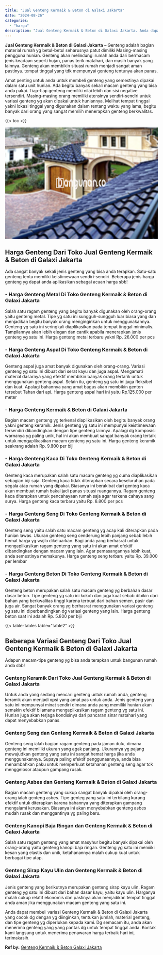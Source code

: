 ```yaml
---
title: "Jual Genteng Kermaik & Beton di Galaxi Jakarta"
date: "2024-08-26"
categories: 
  - "harga"
description: "Jual Genteng Kermaik & Beton di Galaxi Jakarta. Anda dapat membeli variasi Genteng Kermaik & Beton di Galaxi Jakarta yang cocok dg dengan yg diinginkan, tent..."
---
```


**Jual Genteng Kermaik & Beton di Galaxi Jakarta** – Genteng adalah bagian material rumah yg betul-betul seharusnya patut dimiliki Masing-masing pengguna hunian. Genteng akan melindungi rumah anda dari bermacam jenis keadaan seperti hujan, panas terik matahari, dan masih banyak yang lainnya. Genteng akan membikin situasi rumah menjadi sangat aman pastinya. tempat tinggal yang tdk mempunyai genteng tentunya akan panas.

Amat penting untuk anda untuk membeli genteng yang semestinya dipakai dalam satu unit hunian. Ada begitu banyak sekali macam genteng yang bisa anda pakai. Tiap-tiap genteng memiliki nilai lebih dan sisi negative tersendiri. Masing-masing orang memiliki atensinya sendiri-sendiri untuk variasi genteng yg akan dipakai untuk huniannya. Melihat tempat tinggal yakni lokasi tinggal yang digunakan dalam rentang waktu yang lama, begitu banyak dari orang yang sangat memilih menerapkan genteng berkwalitas.

{{< toc >}}

![Jual Genteng Kermaik & Beton di Galaxi Jakarta](/images/genteng-minimalis-murah21.png)

## Harga Genteng Dari Toko Jual Genteng Kermaik & Beton di Galaxi Jakarta

Ada sangat banyak sekali jenis genteng yang bisa anda terapkan. Satu-satu genteng tentu memiliki keistimewaan sendiri-sendiri. Beberapa jenis harga genteng yg dapat anda aplikasikan sebagai acuan harga sbb!

### \- Harga Genteng Metal Di Toko Genteng Kermaik & Beton di Galaxi Jakarta

Salah satu ragam genteng yang begitu banyak digunakan oleh orang-orang yaitu genteng metal. Tipe yg satu ini sungguh-sungguh luar biasa yang dan menjadikan begitu banyak orang menginginkan untuk menggunakannya. Genteng yg satu ini seringkali diaplikasikan pada tempat tinggal minimalis. Tampilannya akan lebih elegan dan cantik apabila menerapkan jenis genteng yg satu ini. Harga genteng metal terbaru yakni Rp. 26.000 per pcs

### \- Harga Genteng Aspal Di Toko Genteng Kermaik & Beton di Galaxi Jakarta

Genteng aspal juga amat banyak digunakan oleh orang-orang. Variasi genteng yg satu ini dibuat dari serat kayu dan juga aspal. Mengamati material dasarnya yang efektif membikin banyak orang tertarik untuk menggunakan genteng aspal. Selain itu, genteng yg satu ini juga fleksibel dan kuat. Apalagi bahannya yang amat bagus akan membikin genten tersebut Tahan dari api. Harga genteng aspal hari ini yaitu Rp.125.000 per meter

### \- Harga Genteng Kermaik & Beton di Galaxi Jakarta

Bagian macam genteng yg terkenal diaplikasikan oleh begitu banyak orang yakni genteng keramik. Jenis genteng yg satu ini mempunyai keistimewaan tersendiri dibandingkan dengan tipe genteng lainnya. Apalagi dg komposisi warnanya yg paling unik, hal ini akan membuat sangat banyak orang tertaik untuk mengaplikasikan macam genteng yg satu ini. Harga genteng keramik seakrang adalah Rp. 9.800 per biji

### \- Harga Genteng Kaca Di Toko Genteng Kermaik & Beton di Galaxi Jakarta

Genteng kaca merupakan salah satu macam genteng yg cuma diaplikasikan sebagian biji saja. Genteng kaca tidak diterapkan secara keseluruhan pada segala atap rumah yang dipakai. Biasanya ini berakibat dari genteg kaca akan membuat rumah bakal jadi panas situasi ruangannya. Ragam genteng kaca diterapkan untuk pencahayaan rumah saja agar terkena cahaya sang surya. Harga genteng kaca terbaru yaitu Rp. 8.800 per pcs

### \- Harga Genteng Seng Di Toko Genteng Kermaik & Beton di Galaxi Jakarta

Genteng seng yaitu salah satu macam genteng yg acap kali diterapkan pada hunian lawas. Ukuran genteng seng cenderung lebih panjang sebab lebih hemat harga yg wajib dikeluarkan. Bagi anda yang berhasrat untuk mengaplikasikan ragam genteng yang satu ini akan amat efektif dibandingkan dengan macam yang lain. Agar pemasangannya lebih kuat, anda semestinya memakunya. Harga genteng seng terbaru yaitu Rp. 39.000 per lembar

### \- Harga Genteng Beton Di Toko Genteng Kermaik & Beton di Galaxi Jakarta

Genteng beton merupakan salah satu macam genteng yg berbahan dasar dasar beton. Tipe genteng yg satu ini kokoh dan juga kuat sebab dibikin dari bahan yang berkwalitas tinggi karena terbuat dari bahan semen, pasir dan juga air. Sangat banyak orang yg berhasrat menggunakan variasi genteng yg satu ini diperbandingkan dg variasi genteng yang lain. Harga genteng beton saat ini adalah Rp. 5.800 per biji

{{< table-tables table="table2" >}}

## Beberapa Variasi Genteng Dari Toko Jual Genteng Kermaik & Beton di Galaxi Jakarta

Adapun macam-tipe genteng yg bisa anda terapkan untuk bangunan rumah anda sbb!

### Genteng Keramik Dari Toko Jual Genteng Kermaik & Beton di Galaxi Jakarta

Untuk anda yang sedang mencari genteng untuk rumah anda, genteng keramik akan menjadi opsi yang amat pas untuk anda. Jenis genteng yang satu ini mempunyai minat sendiri dimana anda yang memiliki hunian akan semakin efektif bilamana mengaplikasikan ragam genteng yg satu ini. Hunian juga akan terjaga kondisinya dari pancaran sinar matahari yang dapat menyebabkan panas.

### Genteng Seng dan Genteng Kermaik & Beton di Galaxi Jakarta

Genteng seng ialah bagian ragam genteng pada jaman dulu, dimana genteng ini memiliki ukuran yang agak panjang. Ukurannya yg pajang mewujudkan genteng yang satu ini sangat hemat harga jika anda menggunakannya. Supaya paling efektif penggunaannya, anda bisa menambahkan paku untuk memperkuat ketahanan genteng seng agar tdk menggelosor ataupun gampang rusak.

### Genteng Asbes dan Genteng Kermaik & Beton di Galaxi Jakarta

Bagian macam genteng yang cukup sangat banyak dipakai oleh orang-orang ialah genteng asbes. Tipe genteg yang satu ini terbilang kurang efektif untuk diterapkan karena bahannya yang diterapkan gampang mengalami kerusakan. Biasanya ini akan menyebabkan genteng asbes mudah rusak dan menggantinya yg paling baru.

### Genteng Kanopi Baja Ringan dan Genteng Kermaik & Beton di Galaxi Jakarta

Salah satu ragam genteng yang amat masyhur begitu banyak dipakai oleh orang-orang yaitu genteng kanopi baja ringan. Genteng yg satu ini memiiki kesan yang elastis dan unik, ketahanannya malah cukup kuat untuk berbagai tipe atap.

### Genteng Sirap Kayu Ulin dan Genteng Kermaik & Beton di Galaxi Jakarta

Jenis genteng yang berikutnya merupakan genteng sirap kayu ulin. Ragam genteng yg satu ini dibuat dari bahan dasar kayu, yaitu kayu ulin. Harganya malah cukup relatif ekonomis dan pastinya akan menjadikan tempat tinggal anda aman jika menggunakan macam genteng yang satu ini.

Anda dapat membeli variasi Genteng Kermaik & Beton di Galaxi Jakarta yang cocok dg dengan yg diinginkan, tentukan jumlah, material genteng, dan tipe genteng yg diperlukan kepada kami. Dg semacam itu, anda akan menerima genteng yang yang pantas dg untuk tempat tinggal anda. Kontak kami langsung untuk menerima penawaran harga terbaik hari ini, terimakasih.

**Ref by:**  [Genteng Kermaik & Beton  Galaxi Jakarta](https://id.wikipedia.org/wiki/Genteng)
